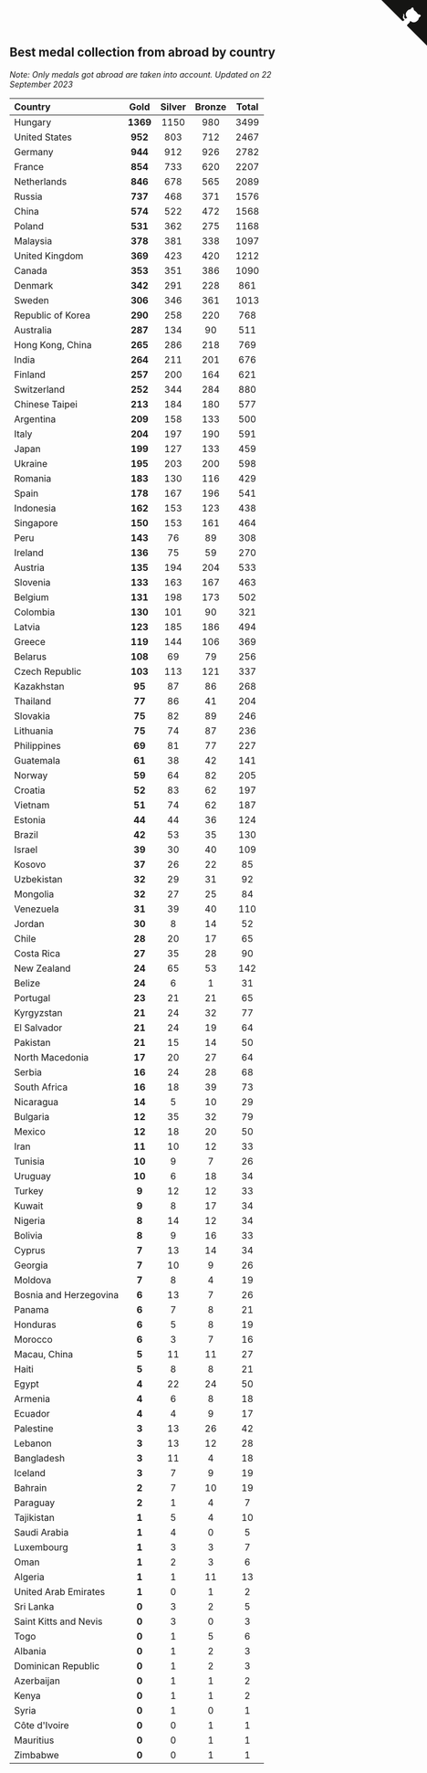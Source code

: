 ## Best medal collection from abroad by country

*Note: Only medals got abroad are taken into account.*
*Updated on 22 September 2023*

| Country | Gold | Silver | Bronze | Total |
| :--- | :--: | :--: | :--: | :--: |
| Hungary | **1369** | 1150 | 980 | 3499 |
| United States | **952** | 803 | 712 | 2467 |
| Germany | **944** | 912 | 926 | 2782 |
| France | **854** | 733 | 620 | 2207 |
| Netherlands | **846** | 678 | 565 | 2089 |
| Russia | **737** | 468 | 371 | 1576 |
| China | **574** | 522 | 472 | 1568 |
| Poland | **531** | 362 | 275 | 1168 |
| Malaysia | **378** | 381 | 338 | 1097 |
| United Kingdom | **369** | 423 | 420 | 1212 |
| Canada | **353** | 351 | 386 | 1090 |
| Denmark | **342** | 291 | 228 | 861 |
| Sweden | **306** | 346 | 361 | 1013 |
| Republic of Korea | **290** | 258 | 220 | 768 |
| Australia | **287** | 134 | 90 | 511 |
| Hong Kong, China | **265** | 286 | 218 | 769 |
| India | **264** | 211 | 201 | 676 |
| Finland | **257** | 200 | 164 | 621 |
| Switzerland | **252** | 344 | 284 | 880 |
| Chinese Taipei | **213** | 184 | 180 | 577 |
| Argentina | **209** | 158 | 133 | 500 |
| Italy | **204** | 197 | 190 | 591 |
| Japan | **199** | 127 | 133 | 459 |
| Ukraine | **195** | 203 | 200 | 598 |
| Romania | **183** | 130 | 116 | 429 |
| Spain | **178** | 167 | 196 | 541 |
| Indonesia | **162** | 153 | 123 | 438 |
| Singapore | **150** | 153 | 161 | 464 |
| Peru | **143** | 76 | 89 | 308 |
| Ireland | **136** | 75 | 59 | 270 |
| Austria | **135** | 194 | 204 | 533 |
| Slovenia | **133** | 163 | 167 | 463 |
| Belgium | **131** | 198 | 173 | 502 |
| Colombia | **130** | 101 | 90 | 321 |
| Latvia | **123** | 185 | 186 | 494 |
| Greece | **119** | 144 | 106 | 369 |
| Belarus | **108** | 69 | 79 | 256 |
| Czech Republic | **103** | 113 | 121 | 337 |
| Kazakhstan | **95** | 87 | 86 | 268 |
| Thailand | **77** | 86 | 41 | 204 |
| Slovakia | **75** | 82 | 89 | 246 |
| Lithuania | **75** | 74 | 87 | 236 |
| Philippines | **69** | 81 | 77 | 227 |
| Guatemala | **61** | 38 | 42 | 141 |
| Norway | **59** | 64 | 82 | 205 |
| Croatia | **52** | 83 | 62 | 197 |
| Vietnam | **51** | 74 | 62 | 187 |
| Estonia | **44** | 44 | 36 | 124 |
| Brazil | **42** | 53 | 35 | 130 |
| Israel | **39** | 30 | 40 | 109 |
| Kosovo | **37** | 26 | 22 | 85 |
| Uzbekistan | **32** | 29 | 31 | 92 |
| Mongolia | **32** | 27 | 25 | 84 |
| Venezuela | **31** | 39 | 40 | 110 |
| Jordan | **30** | 8 | 14 | 52 |
| Chile | **28** | 20 | 17 | 65 |
| Costa Rica | **27** | 35 | 28 | 90 |
| New Zealand | **24** | 65 | 53 | 142 |
| Belize | **24** | 6 | 1 | 31 |
| Portugal | **23** | 21 | 21 | 65 |
| Kyrgyzstan | **21** | 24 | 32 | 77 |
| El Salvador | **21** | 24 | 19 | 64 |
| Pakistan | **21** | 15 | 14 | 50 |
| North Macedonia | **17** | 20 | 27 | 64 |
| Serbia | **16** | 24 | 28 | 68 |
| South Africa | **16** | 18 | 39 | 73 |
| Nicaragua | **14** | 5 | 10 | 29 |
| Bulgaria | **12** | 35 | 32 | 79 |
| Mexico | **12** | 18 | 20 | 50 |
| Iran | **11** | 10 | 12 | 33 |
| Tunisia | **10** | 9 | 7 | 26 |
| Uruguay | **10** | 6 | 18 | 34 |
| Turkey | **9** | 12 | 12 | 33 |
| Kuwait | **9** | 8 | 17 | 34 |
| Nigeria | **8** | 14 | 12 | 34 |
| Bolivia | **8** | 9 | 16 | 33 |
| Cyprus | **7** | 13 | 14 | 34 |
| Georgia | **7** | 10 | 9 | 26 |
| Moldova | **7** | 8 | 4 | 19 |
| Bosnia and Herzegovina | **6** | 13 | 7 | 26 |
| Panama | **6** | 7 | 8 | 21 |
| Honduras | **6** | 5 | 8 | 19 |
| Morocco | **6** | 3 | 7 | 16 |
| Macau, China | **5** | 11 | 11 | 27 |
| Haiti | **5** | 8 | 8 | 21 |
| Egypt | **4** | 22 | 24 | 50 |
| Armenia | **4** | 6 | 8 | 18 |
| Ecuador | **4** | 4 | 9 | 17 |
| Palestine | **3** | 13 | 26 | 42 |
| Lebanon | **3** | 13 | 12 | 28 |
| Bangladesh | **3** | 11 | 4 | 18 |
| Iceland | **3** | 7 | 9 | 19 |
| Bahrain | **2** | 7 | 10 | 19 |
| Paraguay | **2** | 1 | 4 | 7 |
| Tajikistan | **1** | 5 | 4 | 10 |
| Saudi Arabia | **1** | 4 | 0 | 5 |
| Luxembourg | **1** | 3 | 3 | 7 |
| Oman | **1** | 2 | 3 | 6 |
| Algeria | **1** | 1 | 11 | 13 |
| United Arab Emirates | **1** | 0 | 1 | 2 |
| Sri Lanka | **0** | 3 | 2 | 5 |
| Saint Kitts and Nevis | **0** | 3 | 0 | 3 |
| Togo | **0** | 1 | 5 | 6 |
| Albania | **0** | 1 | 2 | 3 |
| Dominican Republic | **0** | 1 | 2 | 3 |
| Azerbaijan | **0** | 1 | 1 | 2 |
| Kenya | **0** | 1 | 1 | 2 |
| Syria | **0** | 1 | 0 | 1 |
| Côte d'Ivoire | **0** | 0 | 1 | 1 |
| Mauritius | **0** | 0 | 1 | 1 |
| Zimbabwe | **0** | 0 | 1 | 1 |


<a href="https://github.com/jonatanklosko/wca_statistics" class="github-corner" aria-label="View source on Github"><svg width="80" height="80" viewBox="0 0 250 250" style="fill:#151513; color:#fff; position: absolute; top: 0; border: 0; right: 0;" aria-hidden="true"><path d="M0,0 L115,115 L130,115 L142,142 L250,250 L250,0 Z"></path><path d="M128.3,109.0 C113.8,99.7 119.0,89.6 119.0,89.6 C122.0,82.7 120.5,78.6 120.5,78.6 C119.2,72.0 123.4,76.3 123.4,76.3 C127.3,80.9 125.5,87.3 125.5,87.3 C122.9,97.6 130.6,101.9 134.4,103.2" fill="currentColor" style="transform-origin: 130px 106px;" class="octo-arm"></path><path d="M115.0,115.0 C114.9,115.1 118.7,116.5 119.8,115.4 L133.7,101.6 C136.9,99.2 139.9,98.4 142.2,98.6 C133.8,88.0 127.5,74.4 143.8,58.0 C148.5,53.4 154.0,51.2 159.7,51.0 C160.3,49.4 163.2,43.6 171.4,40.1 C171.4,40.1 176.1,42.5 178.8,56.2 C183.1,58.6 187.2,61.8 190.9,65.4 C194.5,69.0 197.7,73.2 200.1,77.6 C213.8,80.2 216.3,84.9 216.3,84.9 C212.7,93.1 206.9,96.0 205.4,96.6 C205.1,102.4 203.0,107.8 198.3,112.5 C181.9,128.9 168.3,122.5 157.7,114.1 C157.9,116.9 156.7,120.9 152.7,124.9 L141.0,136.5 C139.8,137.7 141.6,141.9 141.8,141.8 Z" fill="currentColor" class="octo-body"></path></svg></a><style>.github-corner:hover .octo-arm{animation:octocat-wave 560ms ease-in-out}@keyframes octocat-wave{0%,100%{transform:rotate(0)}20%,60%{transform:rotate(-25deg)}40%,80%{transform:rotate(10deg)}}@media (max-width:500px){.github-corner:hover .octo-arm{animation:none}.github-corner .octo-arm{animation:octocat-wave 560ms ease-in-out}}</style>
